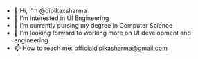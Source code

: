 - 👋 Hi, I’m @dipikaxsharma
- 👀 I’m interested in UI Engineering
- 🌱 I’m currently pursing my degree in Computer Science
- 💞️ I’m looking forward to working more on UI development and engineering.
- 📫 How to reach me: officialdipikasharma@gmail.com

<!---
dipikaxsharma/dipikaxsharma is a ✨ special ✨ repository because its `README.md` (this file) appears on your GitHub profile.
You can click the Preview link to take a look at your changes.
--->
